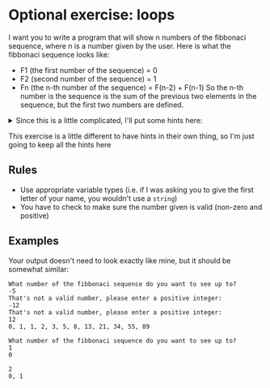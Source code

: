 # Optional exercise: loops
I want you to write a program that will show n numbers of the fibbonaci sequence, where n is a number given by the user. Here is what the fibbonaci sequence looks like:
* F1 (the first number of the sequence) = 0
* F2 (second number of the sequence) = 1
* Fn (the n-th number of the sequence) = F(n-2) + F(n-1)
So the n-th number is the sequence is the sum of the previous two elements in the sequence, but the first two numbers are defined.

<details>
	<summary>Since this is a little complicated, I'll put some hints here:</summary>

	* Use a while loop to check for negative numbers on input
    * Use a for loop to print out the sequence like in the `examples` section, I would print the numbers as you go along the for loop
    * To see if you need to print a comma or not, check if it's the last element of the loop (which would be n - 1)
    * You only need to calculate the numbers when the number is greater than two, so have an if statement checking to see if they just want the 1st or 2nd element
    * Have three variables for the for loop, the current number, the n-1 number, and the n-2 number
</details>

This exercise is a little different to have hints in their own thing, so I'm just going to keep all the hints here

## Rules
* Use appropriate variable types (i.e. if I was asking you to give the first letter of your name, you wouldn't use a `string`)
* You have to check to make sure the number given is valid (non-zero and positive)

## Examples
Your output doesn't need to look exactly like mine, but it should be somewhat similar:
```
What number of the fibbonaci sequence do you want to see up to?
-5
That's not a valid number, please enter a positive integer:
-12
That's not a valid number, please enter a positive integer:
12
0, 1, 1, 2, 3, 5, 8, 13, 21, 34, 55, 89
```

```
What number of the fibbonaci sequence do you want to see up to?
1
0
```

```What number of the fibbonaci sequence do you want to see up to?
2
0, 1
```